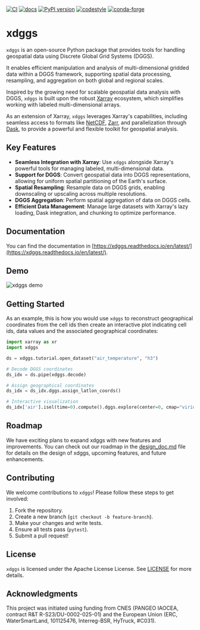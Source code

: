 [![CI](https://github.com/xarray-contrib/xdggs/actions/workflows/ci.yml/badge.svg?branch=main&event=push)](https://github.com/xarray-contrib/xdggs/actions/ci.yml?query=branch%3Amain+event%3Apush)
[![docs](https://readthedocs.org/projects/xdggs/badge/?version=latest)](https://xdggs.readthedocs.io)
[![PyPI version](https://img.shields.io/pypi/v/xdggs.svg)](https://pypi.org/project/xdggs)
[![codestyle](https://img.shields.io/badge/code%20style-black-000000.svg)](https://github.com/python/black)
[![conda-forge](https://img.shields.io/conda/vn/conda-forge/xdggs)](https://github.com/conda-forge/xdggs-feedstock)

# xdggs

`xdggs` is an open-source Python package that provides tools for handling geospatial data using Discrete Global Grid Systems (DGGS).

It enables efficient manipulation and analysis of multi-dimensional gridded data within a DGGS framework, supporting spatial data processing, resampling, and aggregation on both global and regional scales.

Inspired by the growing need for scalable geospatial data analysis with DGGS, `xdggs` is built upon the robust [Xarray](https://xarray.pydata.org/) ecosystem, which simplifies working with labeled multi-dimensional arrays.

As an extension of Xarray, `xdggs` leverages Xarray's capabilities, including seamless access to formats like [NetCDF](https://www.unidata.ucar.edu/software/netcdf/), [Zarr](https://zarr.readthedocs.io/), and parallelization through [Dask](https://www.dask.org/), to provide a powerful and flexible toolkit for geospatial analysis.

## Key Features

- **Seamless Integration with Xarray**: Use `xdggs` alongside Xarray's powerful tools for managing labeled, multi-dimensional data.
- **Support for DGGS**: Convert geospatial data into DGGS representations, allowing for uniform spatial partitioning of the Earth's surface.
- **Spatial Resampling**: Resample data on DGGS grids, enabling downscaling or upscaling across multiple resolutions.
- **DGGS Aggregation**: Perform spatial aggregation of data on DGGS cells.
- **Efficient Data Management**: Manage large datasets with Xarray's lazy loading, Dask integration, and chunking to optimize performance.

## Documentation

You can find the documentation in [https://xdggs.readthedocs.io/en/latest/](https://xdggs.readthedocs.io/en/latest/).

## Demo

![xdggs demo](https://raw.githubusercontent.com/xarray-contrib/xdggs/refs/heads/main/xdggs-cropped.gif)

## Getting Started

As an example, this is how you would use `xdggs` to reconstruct geographical coordinates from the cell ids then create an interactive plot indicating cell ids, data values and the associated geographical coordinates:

```python
import xarray as xr
import xdggs

ds = xdggs.tutorial.open_dataset("air_temperature", "h3")

# Decode DGGS coordinates
ds_idx = ds.pipe(xdggs.decode)

# Assign geographical coordinates
ds_idx = ds_idx.dggs.assign_latlon_coords()

# Interactive visualization
ds_idx['air'].isel(time=0).compute().dggs.explore(center=0, cmap="viridis", alpha=0.5)

```

## Roadmap

We have exciting plans to expand xdggs with new features and improvements. You can check out our roadmap in the [design_doc.md](https://github.com/xarray-contrib/xdggs/blob/main/design_doc.md) file for details on the design of xdggs, upcoming features, and future enhancements.

## Contributing

We welcome contributions to `xdggs`! Please follow these steps to get involved:

1. Fork the repository.
2. Create a new branch (`git checkout -b feature-branch`).
3. Make your changes and write tests.
4. Ensure all tests pass (`pytest`).
5. Submit a pull request!

## License

`xdggs` is licensed under the Apache License License. See [LICENSE](https://github.com/xarray-contrib/xdggs/blob/main/LICENSE) for more details.

## Acknowledgments

This project was initiated using funding from CNES (PANGEO IAOCEA, contract R&T R-S23/DU-0002-025-01) and the European Union (ERC, WaterSmartLand, 101125476, Interreg-BSR, HyTruck, #C031).
